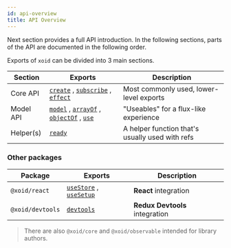 ```yaml
---
id: api-overview
title: API Overview
---
```


Next section provides a full API introduction. In the following sections, parts of the API are documented in the following order.

Exports of `xoid` can be divided into 3 main sections.

| Section | Exports           | Description |
| - | - | - |
| Core API | [`create`](api/create) , [`subscribe`](api/subscribe) , [`effect`](api/effect) | Most commonly used, lower-level exports |
| Model API | [`model`](api/model) , [`arrayOf`](api/arrayof) , [`objectOf`](api/objectof) , [`use`](api/use) | "Useables" for a flux-like experience |
| Helper(s) | [`ready`](api/ready) | A helper function that's usually used with refs |

### Other packages

| Package        | Exports           | Description |
| - | - | - |
| `@xoid/react`| [`useStore`](api-react/usestore) , [`useSetup`](api-react/usesetup) | **React** integration |
| `@xoid/devtools` | [`devtools`](./recipes/redux-devtools-integration) | **Redux Devtools** integration |

> There are also `@xoid/core` and `@xoid/observable` intended for library authors.
